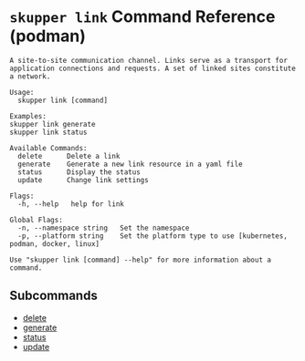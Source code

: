 # `skupper link` Command Reference (podman)

```
A site-to-site communication channel. Links serve as a transport for application connections and requests. A set of linked sites constitute a network.

Usage:
  skupper link [command]

Examples:
skupper link generate
skupper link status

Available Commands:
  delete      Delete a link
  generate    Generate a new link resource in a yaml file
  status      Display the status
  update      Change link settings

Flags:
  -h, --help   help for link

Global Flags:
  -n, --namespace string   Set the namespace
  -p, --platform string    Set the platform type to use [kubernetes, podman, docker, linux]

Use "skupper link [command] --help" for more information about a command.
```

## Subcommands
- [delete](./skupper_link_delete.md)
- [generate](./skupper_link_generate.md)
- [status](./skupper_link_status.md)
- [update](./skupper_link_update.md)
